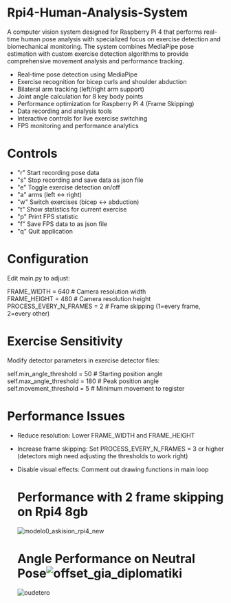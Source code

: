 # Rpi4-Human-Analysis-System
A  computer vision system designed for Raspberry Pi 4 that performs real-time human pose analysis with specialized focus on exercise detection and biomechanical monitoring. The system combines MediaPipe pose estimation with custom exercise detection algorithms to provide comprehensive movement analysis and performance tracking.

* Real-time pose detection using MediaPipe
* Exercise recognition for bicep curls and shoulder abduction
* Bilateral arm tracking (left/right arm support)
* Joint angle calculation for 8 key body points
* Performance optimization for Raspberry Pi 4 (Frame Skipping)
* Data recording and analysis tools
* Interactive controls for live exercise switching
* FPS monitoring and performance analytics

# Controls
* "r" Start recording pose data
* "s" Stop recording and save data as json file
* "e" Toggle exercise detection on/off
* "a" arms (left ↔ right)
* "w" Switch exercises (bicep ↔ abduction)
* "t" Show statistics for current exercise
* "p" Print FPS statistic
* "f" Save FPS data to as json file
* "q" Quit application

# Configuration

Edit main.py to adjust:

FRAME_WIDTH = 640          # Camera resolution width <br/>
FRAME_HEIGHT = 480          # Camera resolution height <br/>
PROCESS_EVERY_N_FRAMES = 2  # Frame skipping (1=every frame, 2=every other) <br/>

# Exercise Sensitivity

Modify detector parameters in exercise detector files:

self.min_angle_threshold = 50   # Starting position angle <br/>
self.max_angle_threshold = 180  # Peak position angle <br/>
self.movement_threshold = 5     # Minimum movement to register <br/>

# Performance Issues

* Reduce resolution: Lower FRAME_WIDTH and FRAME_HEIGHT
* Increase frame skipping: Set PROCESS_EVERY_N_FRAMES = 3 or higher (detectors migh need adjusting the thresholds to work right)
* Disable visual effects: Comment out drawing functions in main loop

  # Performance with 2 frame skipping on Rpi4 8gb
  ![modelo0_askision_rpi4_new](https://github.com/user-attachments/assets/b013832b-cf74-4e6c-94d4-c8c49fc1ae3d)

  # Angle Performance on Neutral Pose![offset_gia_diplomatiki](https://github.com/user-attachments/assets/36fa0852-6d27-400a-9ba3-27b4869acc58)
  ![oudetero](https://github.com/user-attachments/assets/0991dd90-38c8-4b14-a349-23560f25a1cc)


  

  

